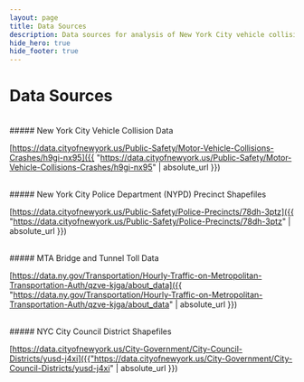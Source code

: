 ```yaml
---
layout: page
title: Data Sources
description: Data sources for analysis of New York City vehicle collisions
hide_hero: true
hide_footer: true
---
```


# Data Sources

<br>
##### New York City Vehicle Collision Data

[https://data.cityofnewyork.us/Public-Safety/Motor-Vehicle-Collisions-Crashes/h9gi-nx95]({{ "https://data.cityofnewyork.us/Public-Safety/Motor-Vehicle-Collisions-Crashes/h9gi-nx95" | absolute_url }})


<br>
##### New York City Police Department (NYPD) Precinct Shapefiles

[https://data.cityofnewyork.us/Public-Safety/Police-Precincts/78dh-3ptz]({{ "https://data.cityofnewyork.us/Public-Safety/Police-Precincts/78dh-3ptz" | absolute_url }})

<br>
##### MTA Bridge and Tunnel Toll Data

[https://data.ny.gov/Transportation/Hourly-Traffic-on-Metropolitan-Transportation-Auth/qzve-kjga/about_data]({{ "https://data.ny.gov/Transportation/Hourly-Traffic-on-Metropolitan-Transportation-Auth/qzve-kjga/about_data" | absolute_url }})

<br>
##### NYC City Council District Shapefiles

[https://data.cityofnewyork.us/City-Government/City-Council-Districts/yusd-j4xi]({{"https://data.cityofnewyork.us/City-Government/City-Council-Districts/yusd-j4xi" | absolute_url }})
